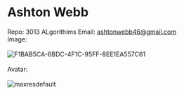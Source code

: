 # Ashton Webb

Repo: 3013 ALgorithims
Email: ashtonwebb46@gmail.com\
Image: \
\
![F1BAB5CA-6BDC-4F1C-95FF-8EE1EA557C61](https://user-images.githubusercontent.com/89478222/131758797-408bd161-06b6-4648-8c34-faffa3d66f07.jpeg)\
\
Avatar:\
\
![maxresdefault](https://user-images.githubusercontent.com/89478222/131759087-ff0d60e2-598f-4be9-b5ce-34df09a60fe0.jpg)

